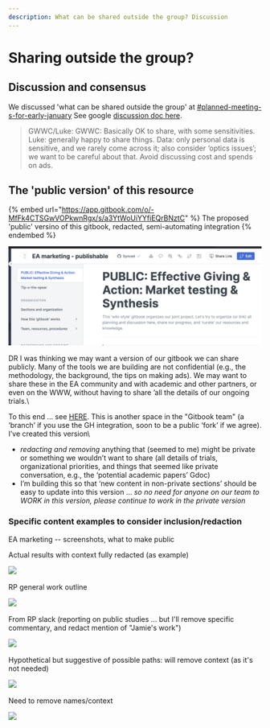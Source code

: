 ```yaml
---
description: What can be shared outside the group? Discussion
---
```


# Sharing outside the group?

## Discussion and consensus

We discussed 'what can be shared outside the group' at [#planned-meeting-s-for-early-january](../../tip-o-the-spear.md#planned-meeting-s-for-early-january "mention") See google [discussion  doc here](https://docs.google.com/document/d/1WCvQq7HEHDzJ\_DcvejzM9Y67hFr9UHYaBXVY260Dlj4/edit).

> GWWC/Luke:   GWWC: Basically OK to share, with some sensitivities. Luke: generally happy to share things. Data: only personal data is sensitive, and we rarely come across it; also consider ‘optics issues’; we want to be careful about that. Avoid discussing cost and spends on ads.



## The 'public version' of this resource

{% embed url="https://app.gitbook.com/o/-MfFk4CTSGwVOPkwnRgx/s/a3YtWoUiYYfiEQrBNztC" %}
The proposed 'public' versino of this gitbook, redacted, semi-automating integration
{% endembed %}

![](<../../.gitbook/assets/image (14).png>)

DR I was thinking we may want a version of our gitbook we can share publicly. Many of the tools we are building are not confidential (e.g., the methodology, the background, the tips on making ads). We may want to share these in the EA community and with academic and other partners, or even on the WWW, without having to share ’all the details of our ongoing trials.\\

To this end … see [HERE](https://effective-giving-marketing.gitbook.io/untitled/lZF4xKeC9iVglophCgV8/). This is another space in the "Gitbook team" (a ‘branch’ if you use the GH integration, soon to be a public ‘fork’ if we agree). I’ve created this version\\

* _redacting and removing_ anything that (seemed to me) might be private or something we wouldn’t want to share (all details of trials, organizational priorities, and things that seemed like private conversation, e.g., the ‘potential academic papers’ Gdoc)
* I’m building this so that ‘new content in non-private sections’ should be easy to update into this version … _so no need for anyone on our team to WORK in this version, please continue to work in the private version_

### Specific content examples to consider inclusion/redaction

EA marketing -- screenshots, what to make public



Actual results with context fully redacted (as example)

![](https://lh4.googleusercontent.com/OZbDzh\_S-7eUTwXc8SnGNXxJfNzaJegyvDJt8dMNDcDoKco2q-JSSEJi5f466P934xtliyYmsjsqdxXIpx9XQkWupSfnjr8oUzYM4OcWbl\_b\_eFY-HRiBgAFHUgLyzcT9Ph\_gc2d)

RP general work outline

![](https://lh6.googleusercontent.com/DnZPH280iFtnB\_TCRXnEqVfxlw4Dgv1yihFtO4cIW8rJgaLq-c-X0ly\_\_XFqa6SUvdeQswA1R4ICWQfeeS3VFN84eoIoENEuPF5q082ib8q\_MF8K-93nrlXdQTlno2aHG9yxIFh-)

From RP slack (reporting on public studies ... but I'll remove specific commentary, and redact mention of "Jamie's work")

![](https://lh6.googleusercontent.com/Ezw0UgRajcBfXJHIkKBrbnB6YhK1-4v6-dnpmdgfTEIgFD6MsxuVUwGTopjgsLLKP7KmScjgpPpwIqb3CkAL\_IsVI8nfcicxxLgd-txWb1j05bVhq7y4xmR5h5KUxeELl7dfogng)

Hypothetical but suggestive of possible paths: will remove context (as it's not needed)

![](https://lh5.googleusercontent.com/vj0zqr3eXPLqxjC8LKpUVjsG7dk53NoUvuwtoMfXYjfGpGKuUcml-GbiyqPKV9Mr\_aBk3q0VRmtG4q\_T4FgpIk\_t0904RMlrvcqHyYfBtLEW6q3P3drTWLYOLiAkrM8k66kNCFdl)

Need to remove names/context

![](https://lh6.googleusercontent.com/oc7LvvQX27KtuXGEK3QU4Ieus3-B6oWyZ6Kr\_YlGl7BY5ovMV\_qIDExSSc7Ato9CzR5jnOP0HBWfamoIJ0y8mkUN4sXdIn3IJ7MronG92VSjZm3VDwu7eCDZB\_ojYf\_Qqu8iQUnr)
